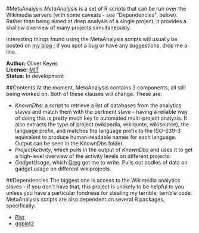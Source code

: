 #MetaAnalysis
_MetaAnalysis_ is a set of R scripts that can be run over the Wikimedia servers (with some caveats - see "Dependencies", below). Rather than being aimed at deep analysis of a single project, it provides a shallow overview of many projects simultaneously.

Interesting things found using the MetaAnalysis scripts will usually be posted on [my blog](https://blog.ironholds.org) ; if you spot a bug or have any suggestions, drop me a line.

__Author:__ Oliver Keyes<br>
__License:__ [MIT](http://opensource.org/licenses/MIT)<br>
__Status:__ In development

##Contents
At the moment, MetaAnalysis contains 3 components, all still being worked on. Both of these clauses will change. These are:

* _KnownDbs_: a script to retrieve a list of databases from the analytics slaves and match them with the pertinent slave - having a reliable way of doing this is pretty much key to automated multi-project analysis. It also extracts the type of project (wikipedia, wikiquote, wikisource), the language prefix, and matches the language prefix to the ISO-639-3 equivalent to produce human-readable names for each language. Output can be seen in the KnownDbs folder.
* _ProjectActivity_, which pulls in the output of _KnownDbs_ and uses it to get a high-level overview of the activity levels on different projects.
* _GadgetUsage_, which [Greg](https://twitter.com/g_gerg) got me to write. Pulls out oodles of data on gadget usage on different wikiprojects.

##Dependencies
The biggest one is access to the Wikimedia analytics slaves - if you don't have that, this project is unlikely to be helpful to you unless you have a particular fondness for stealing my terrible, terrible code. MetaAnalysis scripts are also dependent on several R packages, specifically:

* [Plyr](https://plyr.had.co.nz/)
* [ggplot2](https://ggplot2.org/)

